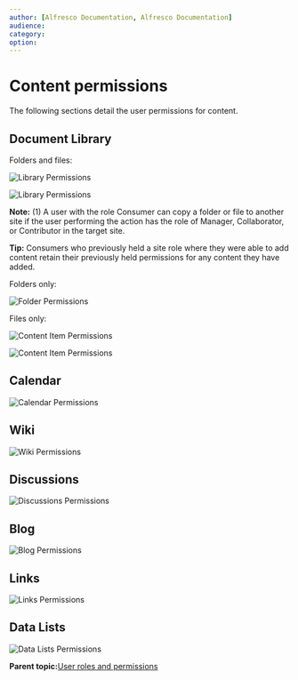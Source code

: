 ```yaml
---
author: [Alfresco Documentation, Alfresco Documentation]
audience: 
category: 
option: 
---
```


# Content permissions

The following sections detail the user permissions for content.

## Document Library

Folders and files:

![Library Permissions](../images/library-perms-a1.png)

![Library Permissions](../images/library-perms.png)

**Note:** \(1\) A user with the role Consumer can copy a folder or file to another site if the user performing the action has the role of Manager, Collaborator, or Contributor in the target site.

**Tip:** Consumers who previously held a site role where they were able to add content retain their previously held permissions for any content they have added.

Folders only:

![Folder Permissions](../images/folder-perms-a1.png)

Files only:

![Content Item Permissions](../images/item-perms-a1.png)

![Content Item Permissions](../images/item-perms.png)

## Calendar

![Calendar Permissions](../images/calendar-perms-a1.png)

## Wiki

![Wiki Permissions](../images/wiki-perms-a1.png)

## Discussions

![Discussions Permissions](../images/discussions-perms-a1.png)

## Blog

![Blog Permissions](../images/blog-perms-a1.png)

## Links

![Links Permissions](../images/links-perms-a1.png)

## Data Lists

![Data Lists Permissions](../images/datalists-perms-a1.png)

**Parent topic:**[User roles and permissions](../references/permissions_share.md)

